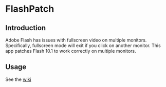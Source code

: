 FlashPatch
==========

Introduction
------------
Adobe Flash has issues with fullscreen video on multiple monitors. Specifically, fullscreen mode will exit if you click on another monitor. This app patches Flash 10.1 to work correctly on multiple monitors.

Usage
------
See the [wiki](https://github.com/Cev/FlashPatch/wiki/Usage)
